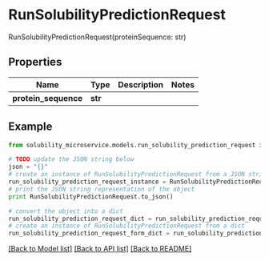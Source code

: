 # RunSolubilityPredictionRequest

RunSolubilityPredictionRequest(proteinSequence: str)

## Properties

Name | Type | Description | Notes
------------ | ------------- | ------------- | -------------
**protein_sequence** | **str** |  | 

## Example

```python
from solubility_microservice.models.run_solubility_prediction_request import RunSolubilityPredictionRequest

# TODO update the JSON string below
json = "{}"
# create an instance of RunSolubilityPredictionRequest from a JSON string
run_solubility_prediction_request_instance = RunSolubilityPredictionRequest.from_json(json)
# print the JSON string representation of the object
print RunSolubilityPredictionRequest.to_json()

# convert the object into a dict
run_solubility_prediction_request_dict = run_solubility_prediction_request_instance.to_dict()
# create an instance of RunSolubilityPredictionRequest from a dict
run_solubility_prediction_request_form_dict = run_solubility_prediction_request.from_dict(run_solubility_prediction_request_dict)
```
[[Back to Model list]](../README.md#documentation-for-models) [[Back to API list]](../README.md#documentation-for-api-endpoints) [[Back to README]](../README.md)



